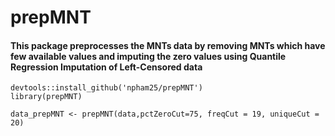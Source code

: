 # prepMNT

#### This package preprocesses the MNTs data by removing MNTs which have few available values and imputing the zero values using Quantile Regression Imputation of Left-Censored data


```{r}
devtools::install_github('npham25/prepMNT')
library(prepMNT)

data_prepMNT <- prepMNT(data,pctZeroCut=75, freqCut = 19, uniqueCut = 20)
```
